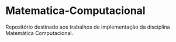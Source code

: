 # Matematica-Computacional
Repositório destinado aos trabalhos de implementação da disciplina Matemática Computacional.
